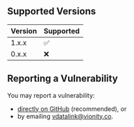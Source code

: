 ## Supported Versions

| Version | Supported          |
| ------- | ------------------ |
| 1.x.x   | :white_check_mark: |
| 0.x.x   | :x:                |

## Reporting a Vulnerability

You may report a vulnerability:

- [directly on GitHub](https://github.com/knokbak/vDATALINK/security/advisories/new) (recommended), or
- by emailing vdatalink@vionity.co.
